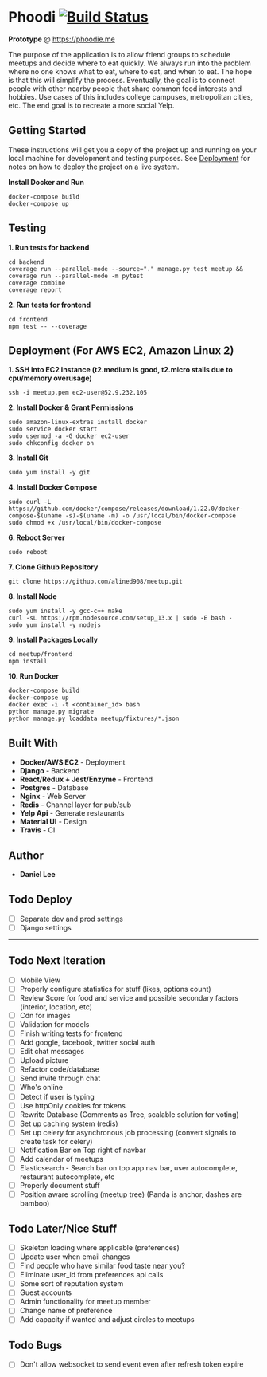 # Phoodi [![Build Status](https://travis-ci.com/alined908/phoodi.svg?token=PvKqjKHMMeoZSCY5YeNS&branch=master)](https://travis-ci.com/github/alined908/phoodi)
**Prototype** @ https://phoodie.me

The purpose of the application is to allow friend groups to schedule meetups and decide where to eat quickly.  We always run into the problem where no one knows what to eat, where to eat, and when to eat.  The hope is that this will simplify the process.  Eventually, the goal is to connect people with other nearby people that share common food interests and hobbies. Use cases of this includes college campuses, metropolitan cities, etc. The end goal is to recreate a more social Yelp.

## Getting Started
These instructions will get you a copy of the project up and running on your local machine for development and testing purposes. See [Deployment](#deployment) for notes on how to deploy the project on a live system.

**Install Docker and Run**
```
docker-compose build
docker-compose up
```

## Testing
**1. Run tests for backend**
```
cd backend
coverage run --parallel-mode --source="." manage.py test meetup && coverage run --parallel-mode -m pytest
coverage combine
coverage report
```
**2. Run tests for frontend**
```
cd frontend
npm test -- --coverage
```

## Deployment (For AWS EC2, Amazon Linux 2)
**1. SSH into EC2 instance (t2.medium is good, t2.micro stalls due to cpu/memory overusage)**
``` 
ssh -i meetup.pem ec2-user@52.9.232.105
```
**2. Install Docker & Grant Permissions**
```
sudo amazon-linux-extras install docker
sudo service docker start
sudo usermod -a -G docker ec2-user
sudo chkconfig docker on
```
**3. Install Git**
```
sudo yum install -y git
```
**4. Install Docker Compose**
```
sudo curl -L https://github.com/docker/compose/releases/download/1.22.0/docker-compose-$(uname -s)-$(uname -m) -o /usr/local/bin/docker-compose
sudo chmod +x /usr/local/bin/docker-compose
```
**6. Reboot Server**
```
sudo reboot
```
**7. Clone Github Repository** 
```
git clone https://github.com/alined908/meetup.git
```
**8. Install Node**
```
sudo yum install -y gcc-c++ make
curl -sL https://rpm.nodesource.com/setup_13.x | sudo -E bash -
sudo yum install -y nodejs
```
**9. Install Packages Locally**
```
cd meetup/frontend
npm install
```
**10. Run Docker**
```
docker-compose build
docker-compose up
docker exec -i -t <container_id> bash
python manage.py migrate
python manage.py loaddata meetup/fixtures/*.json
```

## Built With

* **Docker/AWS EC2** - Deployment
* **Django** - Backend
* **React/Redux + Jest/Enzyme** - Frontend
* **Postgres** - Database
* **Nginx** - Web Server
* **Redis** - Channel layer for pub/sub
* **Yelp Api** - Generate restaurants
* **Material UI** - Design
* **Travis** - CI

## Author
* **Daniel Lee** 

## Todo Deploy
- [ ] Separate dev and prod settings
- [ ] Django settings

---------------------------------------------------------------

## Todo Next Iteration
- [ ] Mobile View
- [ ] Properly configure statistics for stuff (likes, options count)
- [ ] Review Score for food and service and possible secondary factors (interior, location, etc)
- [ ] Cdn for images
- [ ] Validation for models
- [ ] Finish writing tests for frontend
- [ ] Add google, facebook, twitter social auth
- [ ] Edit chat messages
- [ ] Upload picture
- [ ] Refactor code/database
- [ ] Send invite through chat
- [ ] Who's online
- [ ] Detect if user is typing
- [ ] Use httpOnly cookies for tokens
- [ ] Rewrite Database (Comments as Tree, scalable solution for voting)
- [ ] Set up caching system (redis)
- [ ] Set up celery for asynchronous job processing (convert signals to create task for celery)
- [ ] Notification Bar on Top right of navbar
- [ ] Add calendar of meetups
- [ ] Elasticsearch - Search bar on top app nav bar, user autocomplete, restaurant autocomplete, etc
- [ ] Properly document stuff
- [ ] Position aware scrolling (meetup tree) (Panda is anchor, dashes are bamboo)

## Todo Later/Nice Stuff
- [ ] Skeleton loading where applicable (preferences)
- [ ] Update user when email changes
- [ ] Find people who have similar food taste near you?
- [ ] Eliminate user_id from preferences api calls
- [ ] Some sort of reputation system
- [ ] Guest accounts
- [ ] Admin functionality for meetup member
- [ ] Change name of preference
- [ ] Add capacity if wanted and adjust circles to meetups

## Todo Bugs
- [ ] Don't allow websocket to send event even after refresh token expire